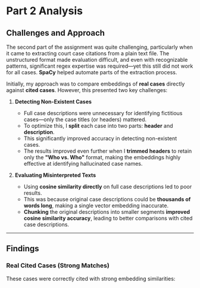 # Part 2 Analysis

## Challenges and Approach
The second part of the assignment was quite challenging, particularly when it came to extracting court case citations from a plain text file. The unstructured format made evaluation difficult, and even with recognizable patterns, significant regex expertise was required—yet this still did not work for all cases. **SpaCy** helped automate parts of the extraction process.

Initially, my approach was to compare embeddings of **real cases** directly against **cited cases**. However, this presented two key challenges:

1. **Detecting Non-Existent Cases**  
   - Full case descriptions were unnecessary for identifying fictitious cases—only the case titles (or headers) mattered.  
   - To optimize this, I **split** each case into two parts: **header** and **description**.  
   - This significantly improved accuracy in detecting non-existent cases.  
   - The results improved even further when I **trimmed headers** to retain only the **"Who vs. Who"** format, making the embeddings highly effective at identifying hallucinated case names.

2. **Evaluating Misinterpreted Texts**  
   - Using **cosine similarity directly** on full case descriptions led to poor results.  
   - This was because original case descriptions could be **thousands of words long**, making a single vector embedding inaccurate.  
   - **Chunking** the original descriptions into smaller segments **improved cosine similarity accuracy**, leading to better comparisons with cited case descriptions.

---

## Findings

### **Real Cited Cases (Strong Matches)**
These cases were correctly cited with strong embedding similarities:

